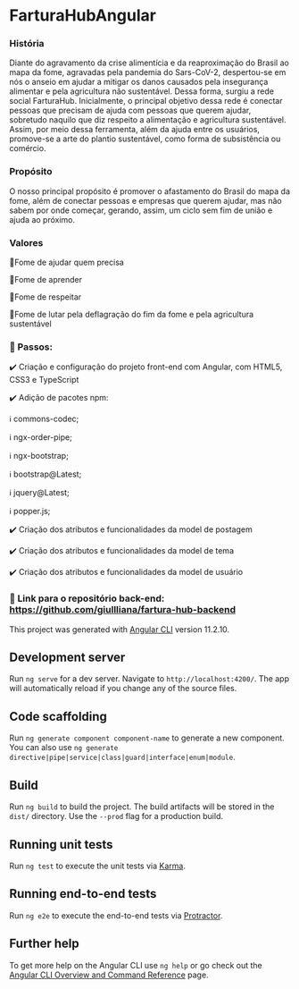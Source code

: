 # FarturaHubAngular

### História

   Diante do agravamento da crise alimentícia e da reaproximação do Brasil ao mapa da fome, agravadas pela pandemia do Sars-CoV-2, despertou-se em nós o anseio em ajudar a mitigar os danos causados pela insegurança alimentar e pela agricultura não sustentável. Dessa forma, surgiu a rede social FarturaHub. Inicialmente, o principal objetivo dessa rede é conectar pessoas que precisam de ajuda com pessoas que querem ajudar, sobretudo naquilo que diz respeito a alimentação e agricultura sustentável. Assim, por meio dessa ferramenta, além da ajuda entre os usuários, promove-se a arte do plantio sustentável, como forma de subsistência ou comércio.
  
### Propósito

   O nosso principal propósito é promover o afastamento do Brasil do mapa da fome, além de conectar pessoas e empresas que querem ajudar, mas não sabem por onde começar, gerando, assim, um ciclo sem fim de união e ajuda ao próximo.
  
### Valores
:triangular_flag_on_post:Fome de ajudar quem precisa

:triangular_flag_on_post:Fome de aprender

:triangular_flag_on_post:Fome de respeitar

:triangular_flag_on_post:Fome de lutar pela deflagração do fim da fome e pela agricultura sustentável


### :beginner: Passos:

:heavy_check_mark: Criação e configuração do projeto front-end com Angular, com HTML5, CSS3 e TypeScript


:heavy_check_mark: Adição de pacotes npm:

  :information_source: commons-codec;

  :information_source: ngx-order-pipe;

  :information_source: ngx-bootstrap;

  :information_source: bootstrap@Latest;

  :information_source: jquery@Latest;

  :information_source: popper.js;


:heavy_check_mark: Criação dos atributos e funcionalidades da model de postagem


:heavy_check_mark: Criação dos atributos e funcionalidades da model de tema


:heavy_check_mark: Criação dos atributos e funcionalidades da model de usuário



### :beginner: Link para o repositório back-end: https://github.com/giullliana/fartura-hub-backend



This project was generated with [Angular CLI](https://github.com/angular/angular-cli) version 11.2.10.

## Development server

Run `ng serve` for a dev server. Navigate to `http://localhost:4200/`. The app will automatically reload if you change any of the source files.

## Code scaffolding

Run `ng generate component component-name` to generate a new component. You can also use `ng generate directive|pipe|service|class|guard|interface|enum|module`.

## Build

Run `ng build` to build the project. The build artifacts will be stored in the `dist/` directory. Use the `--prod` flag for a production build.

## Running unit tests

Run `ng test` to execute the unit tests via [Karma](https://karma-runner.github.io).

## Running end-to-end tests

Run `ng e2e` to execute the end-to-end tests via [Protractor](http://www.protractortest.org/).

## Further help

To get more help on the Angular CLI use `ng help` or go check out the [Angular CLI Overview and Command Reference](https://angular.io/cli) page.
